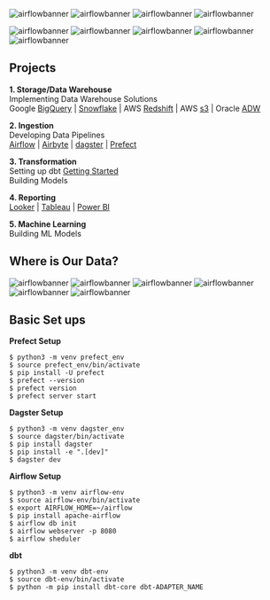 ![airflowbanner](assets/imgs/IV.png)
![airflowbanner](assets/imgs/I.png)
![airflowbanner](assets/imgs/II.png)
![airflowbanner](assets/imgs/III.png)


![airflowbanner](assets/imgs/V.png)
![airflowbanner](assets/imgs/VI.png)
![airflowbanner](assets/imgs/VII.png)
![airflowbanner](assets/imgs/VIII.png)
![airflowbanner](assets/imgs/XI.png)   

## Projects  
**1. Storage/Data Warehouse**  
Implementing Data Warehouse Solutions   
Google [BigQuery](https://cloud.google.com/bigquery/docs/sandbox) | [Snowflake](https://docs.snowflake.com/en/user-guide-getting-started) | AWS [Redshift](https://aws.amazon.com/redshift/getting-started/) | AWS [s3](https://docs.aws.amazon.com/AmazonS3/latest/userguide/GetStartedWithS3.html) | Oracle [ADW](https://apexapps.oracle.com/pls/apex/f?p=44785:50:6507125748187:::50:P50_COURSE_ID,P50_EVENT_ID:251,5925)   

**2. Ingestion**  
Developing Data Pipelines  
[Airflow](https://github.com/BrianGwayi/portfolio/blob/main/Airflow/etl.py) | [Airbyte]() | [dagster]() | [Prefect]()   

**3. Transformation**  
Setting up dbt [Getting Started]()   
Building Models  

**4. Reporting**   
[Looker]() | [Tableau]() | [Power BI]()  

**5. Machine Learning**   
Building ML Models  
## Where is Our Data?

![airflowbanner](assets/imgs/V.png)
![airflowbanner](assets/imgs/VI.png)
![airflowbanner](assets/imgs/VII.png)
![airflowbanner](assets/imgs/VIII.png)
![airflowbanner](assets/imgs/XI.png)
![airflowbanner](assets/imgs/XII.png)   


## Basic Set ups 

**Prefect Setup**
```
$ python3 -m venv prefect_env   
$ source prefect_env/bin/activate   
$ pip install -U prefect   
$ prefect --version    
$ prefect version    
$ prefect server start
```
**Dagster Setup**
```
$ python3 -m venv dagster_env   
$ source dagster/bin/activate   
$ pip install dagster
$ pip install -e ".[dev]"
$ dagster dev   
```
**Airflow Setup**
```
$ python3 -m venv airflow-env   
$ source airflow-env/bin/activate   
$ export AIRFLOW_HOME=~/airflow
$ pip install apache-airflow
$ airflow db init
$ airflow webserver -p 8080
$ airflow sheduler   
```
**dbt**
```
$ python3 -m venv dbt-env   
$ source dbt-env/bin/activate   
$ python -m pip install dbt-core dbt-ADAPTER_NAME
```

